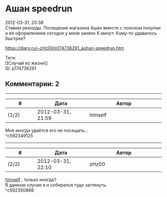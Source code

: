 Ашан speedrun
=============

  
2012-03-31, 20:38  
 Ставим рекорды. Посещение магазина Ашан вместе с поиском покупки и её оформлением сегодня у меня заняло 6 минут. Кому-то удавалось быстрее?   
  
<https://diary.ru/~zHz00/p174736291_ashan-speedrun.htm>  
  
Теги:  
[[Случай из жизни]]  
ID: p174736291  


Комментарии: 2
--------------

  


---



|         #         |              Дата              |                     Автор                     |           ID           |
| --- | --- | --- | --- |
| (1/2) | 2012-03-31, 21:59 | himself | c592349125 |

  
 Мне иногда удаётся его не посещать...   
 ^c592349125

---



|         #         |              Дата              |                     Автор                     |           ID           |
| --- | --- | --- | --- |
| (2/2) | 2012-03-31, 22:10 | zHz00 | c592350888 |

  
  [himself](/~himself/ "void")  , только иногда?   
 В данном случае я и собирался туда заглянуть.   
 ^c592350888